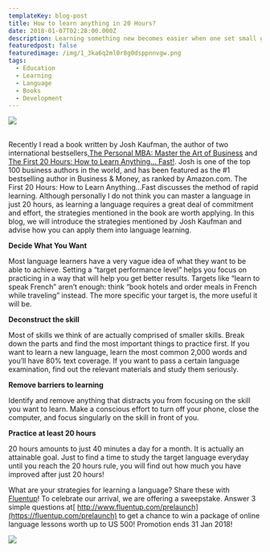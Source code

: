 ```yaml
---
templateKey: blog-post
title: How to learn anything in 20 Hours?
date: 2018-01-07T02:28:00.000Z
description: Learning something new becomes easier when one set small goals.
featuredpost: false
featuredimage: /img/1_3ka6q2ml0r8g0dsppnnvgw.png
tags:
  - Education
  - Learning
  - Language
  - Books
  - Development
---
```

![](/img/1_3ka6q2ml0r8g0dsppnnvgw.png)

<br>Recently I read a book written by Josh Kaufman, the author of two international bestsellers,[The Personal MBA: Master the Art of Business](https://www.amazon.com/gp/product/1591845572/) and [The First 20 Hours: How to Learn Anything… Fast!](https://www.amazon.com/dp/1591845556/). Josh is one of the top 100 business authors in the world, and has been featured as the #1 bestselling author in Business & Money, as ranked by Amazon.com. The First 20 Hours: How to Learn Anything…Fast discusses the method of rapid learning. Although personally I do not think you can master a language in just 20 hours, as learning a language requires a great deal of commitment and effort, the strategies mentioned in the book are worth applying. In this blog, we will introduce the strategies mentioned by Josh Kaufman and advise how you can apply them into language learning.

**Decide What You Want**

Most language learners have a very vague idea of what they want to be able to achieve. Setting a “target performance level” helps you focus on practicing in a way that will help you get better results. Targets like “learn to speak French” aren’t enough: think “book hotels and order meals in French while traveling” instead. The more specific your target is, the more useful it will be.

**Deconstruct the skill**

Most of skills we think of are actually comprised of smaller skills. Break down the parts and find the most important things to practice first. If you want to learn a new language, learn the most common 2,000 words and you’ll have 80% text coverage. If you want to pass a certain language examination, find out the relevant materials and study them seriously.

**Remove barriers to learning**

Identify and remove anything that distracts you from focusing on the skill you want to learn. Make a conscious effort to turn off your phone, close the computer, and focus singularly on the skill in front of you.

**Practice at least 20 hours**

20 hours amounts to just 40 minutes a day for a month. It is actually an attainable goal. Just to find a time to study the target language everyday until you reach the 20 hours rule, you will find out how much you have improved after just 20 hours!

What are your strategies for learning a language? Share these with [Fluentup](https://fluentup.com/)! To celebrate our arrival, we are offering a sweepstake. Answer 3 simple questions at[ http://www.fluentup.com/prelaunch](https://fluentup.com/prelaunch) to get a chance to win a package of online language lessons worth up to US 500! Promotion ends 31 Jan 2018!

![](/img/1_jf82q8zv5y9a1lunco4zqq.png)
